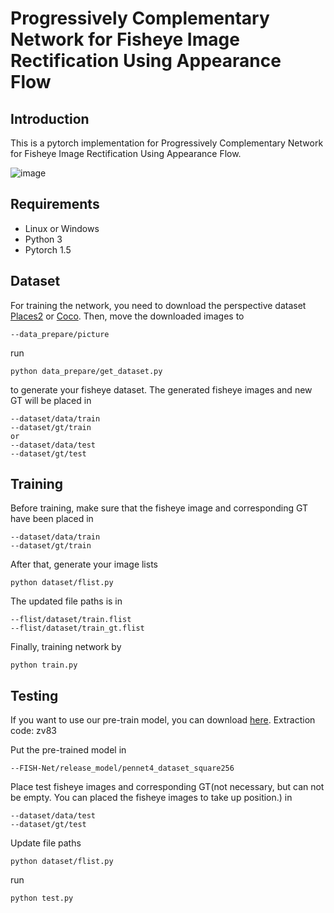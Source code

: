 # Progressively Complementary Network for Fisheye Image Rectification Using Appearance Flow

## Introduction
This is a pytorch implementation for Progressively Complementary Network for Fisheye Image Rectification Using Appearance Flow.

![image](https://github.com/uof1745-cmd/PCN/blob/main/img/2.PNG)

## Requirements
* Linux or Windows
* Python 3
* Pytorch 1.5

## Dataset
For training the network,  you need to download the perspective dataset [Places2](http://places2.csail.mit.edu/download.html) or [Coco](https://cocodataset.org/). Then, move the downloaded images to
```
--data_prepare/picture
```
run
```
python data_prepare/get_dataset.py
```
to generate your fisheye dataset. The generated fisheye images and new GT will be placed in 
```
--dataset/data/train 
--dataset/gt/train  
or 
--dataset/data/test
--dataset/gt/test
```

## Training
Before training, make sure that the fisheye image and corresponding GT have been placed in 
```
--dataset/data/train
--dataset/gt/train
```
After that, generate your image lists
```
python dataset/flist.py
```
The updated file paths is in 
```
--flist/dataset/train.flist 
--flist/dataset/train_gt.flist 
```
Finally, training network by
```
python train.py
```

## Testing
If you want to use our pre-train model, you can download [here](https://pan.baidu.com/s/1_vtoyewrq6nw7t2Of-NVsw). Extraction code: zv83

Put the pre-trained model in 
```
--FISH-Net/release_model/pennet4_dataset_square256
```

Place test fisheye images and corresponding GT(not necessary, but can not be empty. You can placed the fisheye images to take up position.) in 
```
--dataset/data/test
--dataset/gt/test
```
Update file paths 
```
python dataset/flist.py
```
run
```
python test.py
```
